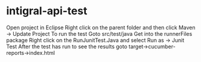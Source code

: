 # intigral-api-test
Open project in Eclipse
Right click on the parent folder and then click Maven -> Update Project
To run the test Goto src/test/java
Get into the runnerFiles package
Right click on the RunJunitTest.Java and select Run as -> Junit Test
After the test has run to see the results goto target->cucumber-reports->index.html
